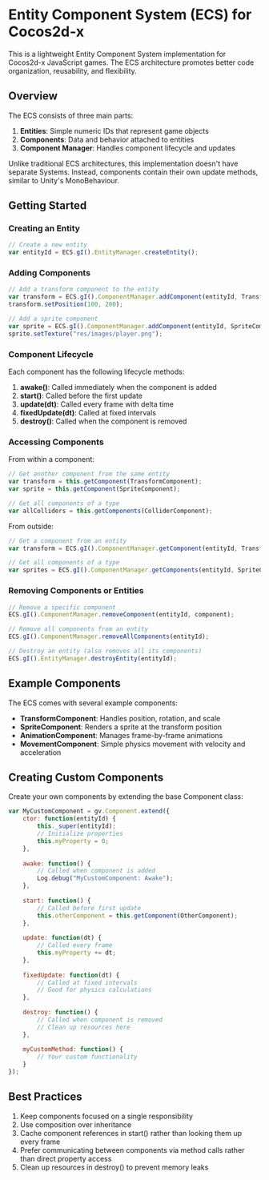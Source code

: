 # Entity Component System (ECS) for Cocos2d-x

This is a lightweight Entity Component System implementation for Cocos2d-x JavaScript games. The ECS architecture promotes better code organization, reusability, and flexibility.

## Overview

The ECS consists of three main parts:

1. **Entities**: Simple numeric IDs that represent game objects
2. **Components**: Data and behavior attached to entities
3. **Component Manager**: Handles component lifecycle and updates

Unlike traditional ECS architectures, this implementation doesn't have separate Systems. Instead, components contain their own update methods, similar to Unity's MonoBehaviour.

## Getting Started

### Creating an Entity

```javascript
// Create a new entity
var entityId = ECS.gI().EntityManager.createEntity();
```

### Adding Components

```javascript
// Add a transform component to the entity
var transform = ECS.gI().ComponentManager.addComponent(entityId, TransformComponent);
transform.setPosition(100, 200);

// Add a sprite component
var sprite = ECS.gI().ComponentManager.addComponent(entityId, SpriteComponent);
sprite.setTexture("res/images/player.png");
```

### Component Lifecycle

Each component has the following lifecycle methods:

1. **awake()**: Called immediately when the component is added
2. **start()**: Called before the first update
3. **update(dt)**: Called every frame with delta time
4. **fixedUpdate(dt)**: Called at fixed intervals
5. **destroy()**: Called when the component is removed

### Accessing Components

From within a component:

```javascript
// Get another component from the same entity
var transform = this.getComponent(TransformComponent);
var sprite = this.getComponent(SpriteComponent);

// Get all components of a type
var allColliders = this.getComponents(ColliderComponent);
```

From outside:

```javascript
// Get a component from an entity
var transform = ECS.gI().ComponentManager.getComponent(entityId, TransformComponent);

// Get all components of a type
var sprites = ECS.gI().ComponentManager.getComponents(entityId, SpriteComponent);
```

### Removing Components or Entities

```javascript
// Remove a specific component
ECS.gI().ComponentManager.removeComponent(entityId, component);

// Remove all components from an entity
ECS.gI().ComponentManager.removeAllComponents(entityId);

// Destroy an entity (also removes all its components)
ECS.gI().EntityManager.destroyEntity(entityId);
```

## Example Components

The ECS comes with several example components:

- **TransformComponent**: Handles position, rotation, and scale
- **SpriteComponent**: Renders a sprite at the transform position
- **AnimationComponent**: Manages frame-by-frame animations
- **MovementComponent**: Simple physics movement with velocity and acceleration

## Creating Custom Components

Create your own components by extending the base Component class:

```javascript
var MyCustomComponent = gv.Component.extend({
    ctor: function(entityId) {
        this._super(entityId);
        // Initialize properties
        this.myProperty = 0;
    },
  
    awake: function() {
        // Called when component is added
        Log.debug("MyCustomComponent: Awake");
    },
  
    start: function() {
        // Called before first update
        this.otherComponent = this.getComponent(OtherComponent);
    },
  
    update: function(dt) {
        // Called every frame
        this.myProperty += dt;
    },
  
    fixedUpdate: function(dt) {
        // Called at fixed intervals
        // Good for physics calculations
    },
  
    destroy: function() {
        // Called when component is removed
        // Clean up resources here
    },
  
    myCustomMethod: function() {
        // Your custom functionality
    }
});
```

## Best Practices

1. Keep components focused on a single responsibility
2. Use composition over inheritance
3. Cache component references in start() rather than looking them up every frame
4. Prefer communicating between components via method calls rather than direct property access
5. Clean up resources in destroy() to prevent memory leaks

